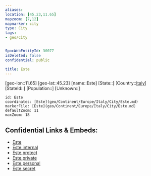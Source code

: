 ```yaml
---
aliases: 
location: [45.23,11.65]
mapzoom: [7,12] 
mapmarker: city 
type: City
tags:
- geo/City


SpocWebEntityId: 30077
isDeleted: false
confidential: public

title: Este
---
```

[geo-lon::11.65]
[geo-lat::45.23]
[name::Este]
[State::]
[Country::[Italy](geo/Continent/Europe/Italy.md)]
[StateId::]
[Population::]
[Unknown::]


```leaflet
id: Este
coordinates: [Este](geo/Continent/Europe/Italy/City/Este.md)
markerFile: [Este](geo/Continent/Europe/Italy/City/Este.md)
defaultZoom: 11 
maxZoom: 18
```


## Confidential Links & Embeds: 
- [Este](../../../../../../_public/geo/Continent/Europe/Italy/City/Este.md) 
- [Este.internal](../../../../../../_internal/geo/Continent/Europe/Italy/City/Este.internal.md) 
- [Este.protect](../../../../../../_protect/geo/Continent/Europe/Italy/City/Este.protect.md) 
- [Este.private](../../../../../../_private/geo/Continent/Europe/Italy/City/Este.private.md) 
- [Este.personal](../../../../../../_personal/geo/Continent/Europe/Italy/City/Este.personal.md) 
- [Este.secret](../../../../../../_secret/geo/Continent/Europe/Italy/City/Este.secret.md) 
